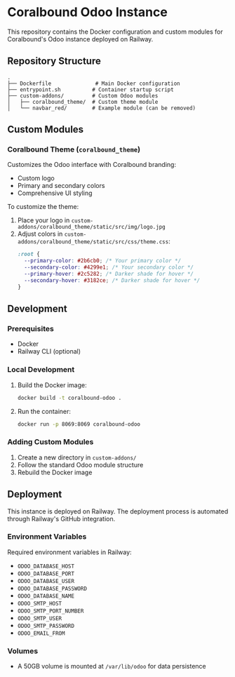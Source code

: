 # Coralbound Odoo Instance

This repository contains the Docker configuration and custom modules for Coralbound's Odoo instance deployed on Railway.

## Repository Structure

```
.
├── Dockerfile              # Main Docker configuration
├── entrypoint.sh          # Container startup script
├── custom-addons/         # Custom Odoo modules
│   ├── coralbound_theme/  # Custom theme module
│   └── navbar_red/        # Example module (can be removed)
```

## Custom Modules

### Coralbound Theme (`coralbound_theme`)

Customizes the Odoo interface with Coralbound branding:

- Custom logo
- Primary and secondary colors
- Comprehensive UI styling

To customize the theme:

1. Place your logo in `custom-addons/coralbound_theme/static/src/img/logo.jpg`
2. Adjust colors in `custom-addons/coralbound_theme/static/src/css/theme.css`:
   ```css
   :root {
     --primary-color: #2b6cb0; /* Your primary color */
     --secondary-color: #4299e1; /* Your secondary color */
     --primary-hover: #2c5282; /* Darker shade for hover */
     --secondary-hover: #3182ce; /* Darker shade for hover */
   }
   ```

## Development

### Prerequisites

- Docker
- Railway CLI (optional)

### Local Development

1. Build the Docker image:

   ```bash
   docker build -t coralbound-odoo .
   ```

2. Run the container:
   ```bash
   docker run -p 8069:8069 coralbound-odoo
   ```

### Adding Custom Modules

1. Create a new directory in `custom-addons/`
2. Follow the standard Odoo module structure
3. Rebuild the Docker image

## Deployment

This instance is deployed on Railway. The deployment process is automated through Railway's GitHub integration.

### Environment Variables

Required environment variables in Railway:

- `ODOO_DATABASE_HOST`
- `ODOO_DATABASE_PORT`
- `ODOO_DATABASE_USER`
- `ODOO_DATABASE_PASSWORD`
- `ODOO_DATABASE_NAME`
- `ODOO_SMTP_HOST`
- `ODOO_SMTP_PORT_NUMBER`
- `ODOO_SMTP_USER`
- `ODOO_SMTP_PASSWORD`
- `ODOO_EMAIL_FROM`

### Volumes

- A 50GB volume is mounted at `/var/lib/odoo` for data persistence
